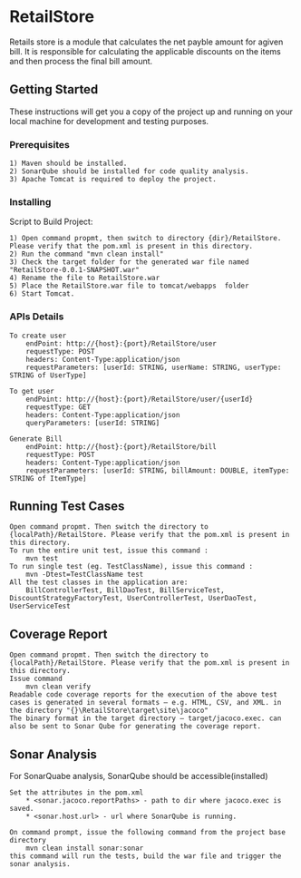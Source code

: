 # RetailStore

Retails store is a module that calculates the net payble amount for agiven bill. It is responsible for calculating the applicable discounts on the items and then process the final bill amount.

## Getting Started

These instructions will get you a copy of the project up and running on your local machine for development and testing purposes.

### Prerequisites

```
1) Maven should be installed.
2) SonarQube should be installed for code quality analysis.
3) Apache Tomcat is required to deploy the project.
```

### Installing

Script to Build Project:
```
1) Open command propmt, then switch to directory {dir}/RetailStore. Please verify that the pom.xml is present in this directory.
2) Run the command "mvn clean install"
3) Check the target folder for the generated war file named "RetailStore-0.0.1-SNAPSHOT.war"
4) Rename the file to RetailStore.war
5) Place the RetailStore.war file to tomcat/webapps  folder
6) Start Tomcat.
```

### APIs Details
```
To create user  
	endPoint: http://{host}:{port}/RetailStore/user  
	requestType: POST  
	headers: Content-Type:application/json  
	requestParameters: [userId: STRING, userName: STRING, userType: STRING of UserType]
```
```
To get user  
	endPoint: http://{host}:{port}/RetailStore/user/{userId}  
	requestType: GET  
	headers: Content-Type:application/json  
	queryParameters: [userId: STRING]  
```
```
Generate Bill  
	endPoint: http://{host}:{port}/RetailStore/bill  
	requestType: POST  
	headers: Content-Type:application/json  
	requestParameters: [userId: STRING, billAmount: DOUBLE, itemType: STRING of ItemType]  
```

## Running Test Cases

```
Open command propmt. Then switch the directory to {localPath}/RetailStore. Please verify that the pom.xml is present in this directory.  
To run the entire unit test, issue this command :  
	mvn test  
To run single test (eg. TestClassName), issue this command :  
	mvn -Dtest=TestClassName test  
All the test classes in the application are:  
	BillControllerTest, BillDaoTest, BillServiceTest, DiscountStrategyFactoryTest, UserControllerTest, UserDaoTest, UserServiceTest
  ```
  
## Coverage Report

```
Open command propmt. Then switch the directory to {localPath}/RetailStore. Please verify that the pom.xml is present in this directory.  
Issue command  
	mvn clean verify  
Readable code coverage reports for the execution of the above test cases is generated in several formats – e.g. HTML, CSV, and XML. in the directory "{}\RetailStore\target\site\jacoco"  
The binary format in the target directory – target/jacoco.exec. can also be sent to Sonar Qube for generating the coverage report.
```

## Sonar Analysis
For SonarQuabe analysis, SonarQube should be accessible(installed)
```
Set the attributes in the pom.xml  
	* <sonar.jacoco.reportPaths> - path to dir where jacoco.exec is saved.
	* <sonar.host.url> - url where SonarQube is running.

On command prompt, issue the following command from the project base directory  
	mvn clean install sonar:sonar  
this command will run the tests, build the war file and trigger the sonar analysis.
```

